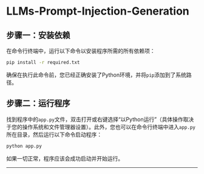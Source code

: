 # LLMs-Prompt-Injection-Generation

## 步骤一：安装依赖

在命令行终端中，运行以下命令以安装程序所需的所有依赖项：

```bash
pip install -r required.txt
```

确保在执行此命令前，您已经正确安装了Python环境，并将`pip`添加到了系统路径。

## 步骤二：运行程序

找到程序中的`app.py`文件，双击打开或右键选择“以Python运行”（具体操作取决于您的操作系统和文件管理器设置）。此外，您也可以在命令行终端中进入`app.py`所在目录，然后运行以下命令启动程序：

```bash
python app.py
```

如果一切正常，程序应该会成功启动并开始运行。

---